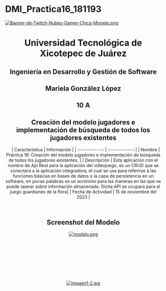 # DMI_Practica16_181193

[![Banner-de-Twitch-Nubes-Gamer-Chica-Morado.png](https://i.postimg.cc/15q3LFXF/Banner-de-Twitch-Nubes-Gamer-Chica-Morado.png)](https://postimg.cc/MvzwBvyZ)

<div align="center">
  
# Universidad Tecnológica de Xicotepec de Juárez


## Ingeniería en Desarrollo y Gestión de Software
## Mariela González López
## 10 A
## Creación del modelo jugadores e implementación de búsqueda de todos los jugadores existentes
&nbsp;
&nbsp;
|  Característica |  Información |
| :------------: | :------------: |
| Nombre  |  Práctica 16: Creación del modelo jugadores e implementación de búsqueda de todos los jugadores existentes. |
| Descripción  | Esta aplicación con el nombre de Api Rest para la aplicación del videojuego, es un CRUD que se conectara a la aplicación integradora, el cual se usa para referirse a las funciones básicas en bases de datos o la capa de persistencia en un software, en pocas palabras es un acrónimo para las maneras en las que se puede operar sobre información almacenada. Dicha API se ocupara para el juego guardianes de la flora|
|  Fecha de Actividad  |  15 de noviembre del 2023  |

&nbsp;
&nbsp;

## Screenshot del Modelo

[![modelo.png](https://i.postimg.cc/wjC6BWWS/modelo.png)](https://postimg.cc/68hsjhx0)


&nbsp;
&nbsp;

&nbsp;
&nbsp;




<br>
<br>
<br>

[![Imagen1-2.jpg](https://i.postimg.cc/x1swjyVj/Imagen1-2.jpg)](https://postimg.cc/0zwWcSNh)

